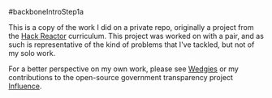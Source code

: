 #backboneIntroStep1a

This is a copy of the work I did on a private repo, originally a project from
the [Hack Reactor](http://hackreactor.com) curriculum. This project was worked
on with a pair, and as such is representative of the kind of problems that I've
tackled, but not of my solo work.

For a better perspective on my own work, please see [Wedgies](https://github.com/eastbayjake/wedgies) or my contributions to the open-source government transparency project [Influence](https://github.com/ideahaven/influence).
